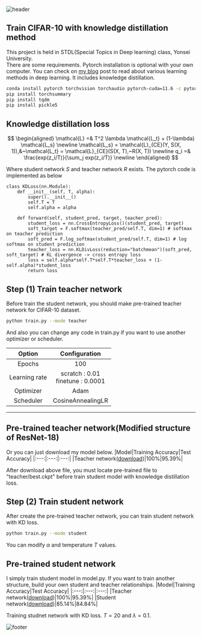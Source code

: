 ![header](https://capsule-render.vercel.app/api?type=waving&color=timeGradient&height=250&section=header&text=Knowledge%20Distillation%20with%20Pytorch&fontSize=45&animation=fadeIn&fontColor=FFFFFF&fontAlignY=40)
<!-- 
<p align="center"><a href="#">
    <img src="https://capsule-render.vercel.app/api?type=waving&color=0:F9D976,100:F39F86&height=250&section=header&text="Knowledge distillation" &fontSize=40&animation=fadeIn&fontColor=FFFFFF&fontAlignY=40" alt="header" />
</a></p>
 -->

## Train CIFAR-10 with knowledge distillation method
This project is held in STDL(Special Topics in Deep learning) class, Yonsei University.   
There are some requirements. Pytorch installation is optional with your own computer.
You can check on [my blog](https://junia3.github.io/blog/transfer) post to read about various learning methods in deep learning. It includes knowledge distillation. 

```bash
conda install pytorch torchvision torchaudio pytorch-cuda=11.6 -c pytorch -c nvidia
pip install torchsummary
pip install tqdm
pip install pickle5
```

## Knowledge distillation loss
$$ 
\begin{aligned}
  \mathcal{L} =& T^2 \lambda \mathcal{L_t} + (1-\lambda) \mathcal{L_s} \newline
  \mathcal{L_s} = \mathcal{L}_{CE}(Y, S(X, 1)),&~\mathcal{L_t} = \mathcal{L}_{CE}(S(X, T),~R(X, T)) \newline
  q_i =& \frac{exp(z_i/T)}{\sum_j exp(z_i/T)} \newline
\end{aligned}
$$

Where student network $S$ and teacher network $R$ exists. The pytorch code is implemented as below

```python3
class KDLoss(nn.Module):
    def __init__(self, T, alpha):
        super().__init__()
        self.T = T
        self.alpha = alpha

    def forward(self, student_pred, target, teacher_pred):
        student_loss = nn.CrossEntropyLoss()(student_pred, target)
        soft_target = F.softmax(teacher_pred/self.T, dim=1) # softmax on teacher prediction
        soft_pred = F.log_softmax(student_pred/self.T, dim=1) # log softmax on student prediction
        teacher_loss = nn.KLDivLoss(reduction="batchmean")(soft_pred, soft_target) # KL divergence -> cross entropy loss
        loss = self.alpha*self.T*self.T*teacher_loss + (1-self.alpha)*student_loss
        return loss
```

## Step (1) Train teacher network
Before train the student network, you should make pre-trained teacher network for CIFAR-10 dataset.

```bash
python train.py --mode teacher
```

And also you can change any code in train.py if you want to use another optimizer or scheduler.

|Option|Configuration|
|:---:|:---:|
|Epochs|100|
|Learning rate|scratch : 0.01<br>finetune : 0.0001|
|Optimizer|Adam|
|Scheduler|CosineAnnealingLR|

---

## Pre-trained teacher network(Modified structure of ResNet-18)
Or you can just download my model below.
|Model|Training Accuracy|Test Accuracy|
|:---:|:---:|:---:|
|Teacher network([download](https://drive.google.com/file/d/1av6cD6rdsSQ83ojM9k5Woc7lfn153IZR/view?usp=share_link))|100%|95.39%|

After download above file, you must locate pre-trained file to "teacher/best.ckpt" before train student model with knowledge distillation loss.

## Step (2) Train student network
After create the pre-trained teacher network, you can train student network with KD loss.

```bash
python train.py --mode student
```
You can modify $\alpha$ and temperature $T$ values.

## Pre-trained student network
I simply train student model in model.py. If you want to train another structure, build your own student and teacher relationships.
|Model|Training Accuracy|Test Accuracy|
|:---:|:---:|:---:|
|Teacher network([download](https://drive.google.com/file/d/1av6cD6rdsSQ83ojM9k5Woc7lfn153IZR/view?usp=share_link))|100%|95.39%|
|Student network([download](https://drive.google.com/file/d/1H4CuX07hNbh146CMfXrulpMgFrKpzecs/view?usp=share_link))|85.14%|84.84%|

Training studnet network with KD loss. $T = 20$ and $\lambda = 0.1$.


![footer](https://capsule-render.vercel.app/api?type=waving&color=timeGradient&height=150&section=footer&animation=fadeIn&fontColor=FFFFFF&fontAlignY=40)
